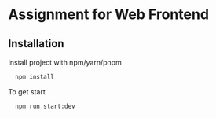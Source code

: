 # Assignment for Web Frontend

## Installation

Install project with npm/yarn/pnpm

```bash
  npm install
```

To get start

```bash
  npm run start:dev
```
